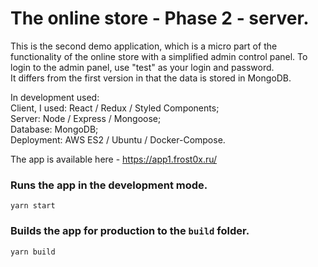 # The online store - Phase 2 - server.  
This is the second demo application, which is a micro part of the functionality of the online store with a simplified admin control panel. To login to the admin panel, use "test" as your login and password.  
It differs from the first version in that the data is stored in MongoDB.

In development used:  
Сlient, I used: React / Redux / Styled Components;  
Server: Node / Express / Mongoose;  
Database: MongoDB;  
Deployment: AWS ES2 / Ubuntu / Docker-Compose.  

The app is available here - https://app1.frost0x.ru/

### Runs the app in the development mode.  
`yarn start`

### Builds the app for production to the `build` folder.  
`yarn build`